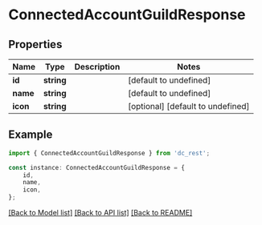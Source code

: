 # ConnectedAccountGuildResponse


## Properties

Name | Type | Description | Notes
------------ | ------------- | ------------- | -------------
**id** | **string** |  | [default to undefined]
**name** | **string** |  | [default to undefined]
**icon** | **string** |  | [optional] [default to undefined]

## Example

```typescript
import { ConnectedAccountGuildResponse } from 'dc_rest';

const instance: ConnectedAccountGuildResponse = {
    id,
    name,
    icon,
};
```

[[Back to Model list]](../README.md#documentation-for-models) [[Back to API list]](../README.md#documentation-for-api-endpoints) [[Back to README]](../README.md)
